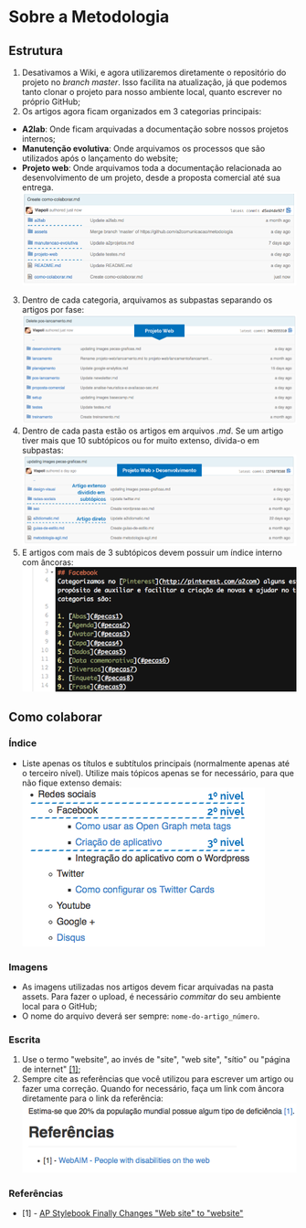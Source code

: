 # Sobre a Metodologia

## Estrutura
1. Desativamos a Wiki, e agora utilizaremos diretamente o repositório do projeto no _branch master_. Isso facilita na atualização, já que podemos tanto clonar o projeto para nosso ambiente local, quanto escrever no próprio GitHub;
2. Os artigos agora ficam organizados em 3 categorias principais:
  * **A2lab**: Onde ficam arquivadas a documentação sobre nossos projetos internos;
  * **Manutenção evolutiva**: Onde arquivamos os processos que são utilizados após o lançamento do website;
  * **Projeto web**: Onde arquivamos toda a documentação relacionada ao desenvolvimento de um projeto, desde a proposta comercial até sua entrega.
![Estrutura de pastas da Metodologia](/assets/como-colaborar_01.png)
3. Dentro de cada categoria, arquivamos as subpastas separando os artigos por fase:
![Estrutura de subpastas da Metodologia](/assets/como-colaborar_02.png)
4. Dentro de cada pasta estão os artigos em arquivos _.md_. Se um artigo tiver mais que 10 subtópicos ou for muito extenso, divida-o em subpastas:
![Estrutura interna das subpastas da Metodologia](/assets/como-colaborar_03.png)
5. E artigos com mais de 3 subtópicos devem possuir um índice interno com âncoras:
![Estrutura de um arquivo .md com mais de 3 tópicos de conteúdo](/assets/como-colaborar_05.png)

## Como colaborar

### Índice
* Liste apenas os títulos e subtítulos principais (normalmente apenas até o terceiro nível). Utilize mais tópicos apenas se for necessário, para que não fique extenso demais:
![Estrutura do índice até terceiro nível](/assets/como-colaborar_04.png)

### Imagens
* As imagens utilizadas nos artigos devem ficar arquivadas na pasta assets. Para fazer o upload, é necessário _commitar_ do seu ambiente local para o GitHub;
* O nome do arquivo deverá ser sempre: `nome-do-artigo_número`.

### Escrita
1. Use o termo "website", ao invés de "site", "web site", "sítio" ou "página de internet" [[1]](#metodologia1);
2. Sempre cite as referências que você utilizou para escrever um artigo ou fazer uma correção. Quando for necessário, faça um link com âncora diretamente para o link da referência:
![Estrutura de âncoras para referência](/assets/como-colaborar_06.png)

### Referências

* [<a name="acessibilidade1"></a>1] - [AP Stylebook Finally Changes "Web site" to "website"](http://mashable.com/2010/04/16/ap-stylebook-website/)

